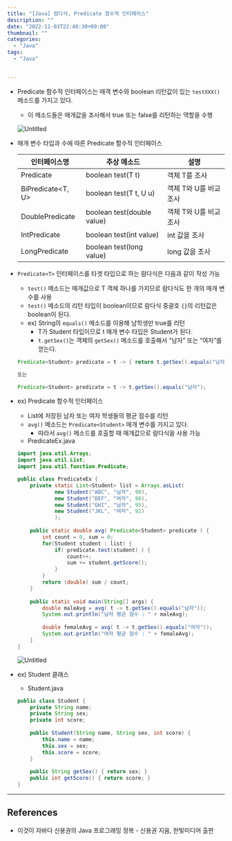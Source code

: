 ```yaml
---
title: "[Java] 람다식, Predicate 함수적 인터페이스"
description: ""
date: "2022-11-03T22:40:30+09:00"
thumbnail: ""
categories:
  - "Java"
tags:
  - "Java"


---
```

<!--more-->

- Predicate 함수적 인터페이스는 매객 변수와 boolean 리턴값이 있는 `testXXX()` 메소드를 가지고 있다.
    - 이 메소드들은 매개값을 조사해서 true 또는 false를 리턴하는 역할을 수행
    
    ![Untitled](/images/lang_java/lambda/Predicate_함수적_인터페이스/Untitled.png)
    
- 매개 변수 타입과 수에 따른 Predicate 함수적 인터페이스
    
    
    | 인터페이스명 | 추상 메소드 | 설명 |
    | --- | --- | --- |
    | Predicate<T> | boolean test(T t) | 객체 T를 조사 |
    | BiPredicate<T, U> | boolean test(T t, U u) | 객체 T와 U를 비교 조사 |
    | DoublePredicate | boolean test(double value) | 객체 T와 U를 비교 조사 |
    | IntPredicate | boolean test(int value) | int 값을 조사 |
    | LongPredicate | boolean test(long value) | long 값을 조사 |
- `Predicate<T>` 인터페이스를 타겟 타입으로 하는 람다식은 다음과 같이 작성 가능
    - `test()` 메소드는 매개값으로 T 객체 하나를 가지므로 람다식도 한 개의 매개 변수를 사용
    - `test()` 메소드의 리턴 타입이 boolean이므로 람다식 중괄호 `{}`의 리턴값은 boolean이 된다.
    - ex) String의 `equals()` 메소드를 이용해 남학생만 true를 리턴
        - T가 Student 타입이므로 t 매개 변수 타입은 Student가 된다.
        - `t.getSex()`는 객체의 `getSex()` 메소드를 호출해서 “남자” 또는 “여자”를 얻는다.
    
    ```java
    Predicate<Student> predicate = t -> { return t.getSex().equals("남자"); }
    
    또는
    
    Predicate<Student> predicate = t -> t.getSex().equals("남자");
    ```
    
- ex) Predicate 함수적 인터페이스
    - List에 저장된 남자 또는 여자 학생들의 평균 점수를 리턴
    - `avg()` 메소드는 `Predicate<Student>` 매개 변수를 가지고 있다.
        - 따라서 `avg()` 메소드를 호출할 때 매개값으로 람다식을 사용 가능
    - PredicateEx.java
    
    ```java
    import java.util.Arrays;
    import java.util.List;
    import java.util.function.Predicate;
    
    public class PredicateEx {
    	private static List<Student> list = Arrays.asList(
    			new Student("ABC", "남자", 90),
    			new Student("DEF", "여자", 90),
    			new Student("GHI", "남자", 95),
    			new Student("JKL", "여자", 92)
    			);
    	
    	public static double avg( Predicate<Student> predicate ) {
    		int count = 0, sum = 0;
    		for(Student student : list) {
    			if( predicate.test(student) ) {
    				count++;
    				sum += student.getScore();
    			}
    		}
    		return (double) sum / count;
    	}
    	
    	public static void main(String[] args) {
    		double maleAvg = avg( t -> t.getSex().equals("남자"));
    		System.out.println("남자 평균 점수 : " + maleAvg);
    		
    		double femaleAvg = avg( t -> t.getSex().equals("여자"));
    		System.out.println("여자 평균 점수 : " + femaleAvg);
    	}
    }
    ```
    
    ![Untitled](/images/lang_java/lambda/Predicate_함수적_인터페이스/Untitled%201.png)
    
- ex) Student 클래스
    - Student.java
    
    ```java
    public class Student {
    	private String name;
    	private String sex;
    	private int score;
    	
    	public Student(String name, String sex, int score) {
    		this.name = name;
    		this.sex = sex;
    		this.score = score;
    	}
    	
    	public String getSex() { return sex; }
    	public int getScore() { return score; }
    }
    ```
    

---

## References

- 이것이 자바다 신용권의 Java 프로그래밍 정복 - 신용권 지음, 한빛미디어 출판